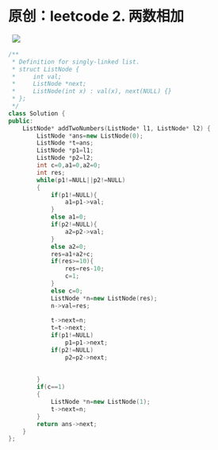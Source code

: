# 原创：leetcode 2. 两数相加

 
![](https://img-blog.csdnimg.cn/2019042315254383.png?x-oss-process=image/watermark,type_ZmFuZ3poZW5naGVpdGk,shadow_10,text_aHR0cHM6Ly9jaGVuemh1by5ibG9nLmNzZG4ubmV0,size_16,color_FFFFFF,t_70)

```c++
/**
 * Definition for singly-linked list.
 * struct ListNode {
 *     int val;
 *     ListNode *next;
 *     ListNode(int x) : val(x), next(NULL) {}
 * };
 */
class Solution {
public:
    ListNode* addTwoNumbers(ListNode* l1, ListNode* l2) {
        ListNode *ans=new ListNode(0);
        ListNode *t=ans;
        ListNode *p1=l1;
        ListNode *p2=l2;
        int c=0,a1=0,a2=0;
        int res;
        while(p1!=NULL||p2!=NULL)
        {
            if(p1!=NULL){
                a1=p1->val;
            }
            else a1=0;
            if(p2!=NULL){
                a2=p2->val;
            }
            else a2=0;
            res=a1+a2+c;
            if(res>=10){
                res=res-10;
                c=1;
            }
            else c=0;
            ListNode *n=new ListNode(res);
            n->val=res;
            
            t->next=n;
            t=t->next;
            if(p1!=NULL)
                p1=p1->next;
            if(p2!=NULL)
                p2=p2->next;
            
            
        }
        if(c==1)
        {
            ListNode *n=new ListNode(1);
            t->next=n;
        }
        return ans->next;
    }
};
```